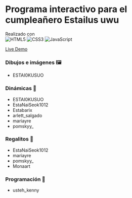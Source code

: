 # Programa interactivo para el cumpleañero Estailus uwu 
<p align="center">

 Realizado con <br>
 ![HTML5](https://img.shields.io/badge/html5-%23E34F26.svg?style=for-the-badge&logo=html5&logoColor=white)
 ![CSS3](https://img.shields.io/badge/css3-%231572B6.svg?style=for-the-badge&logo=css3&logoColor=white)
 ![JavaScript](https://img.shields.io/badge/javascript-%23323330.svg?style=for-the-badge&logo=javascript&logoColor=%23F7DF1E)

</p>

<p align="center">

[Live Demo](https://ustehkenny.github.io/esta-bday/)

</p>

### Dibujos e imágenes 🖼️

- ESTAI0KUSUO

### Dinámicas 📝

- ESTAI0KUSUO
- EstaNaiSeok1012
- Estabarix
- arlett_salgado
- mariayre
- pomskyy_

### Regalitos 🎁

- EstaNaiSeok1012
- mariayre
- pomskyy_
- Monaart

### Programación 👾

- usteh_kenny